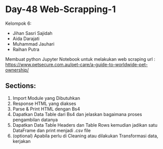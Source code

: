 # Day-48 Web-Scrapping-1
Kelompok 6:
- Jihan Sasri Sajidah
- Aida Darajati
- Muhammad Jauhari
- Raihan Putra

Membuat python Jupyter Notebook untuk melakukan web scraping url : https://www.petsecure.com.au/pet-care/a-guide-to-worldwide-pet-ownership/ 

## Sections:
1. Import Module yang Dibutuhkan
2. Response HTML yang diakses
3. Parse & Print HTML dengan Bs4
4. Dapatkan Data Table dari Bs4 dan jelaskan bagaimana proses pengambilan datanya
5. Dapatkan Data Table Headers dan Table Rows kemudian jadikan satu DataFrame dan print menjadi .csv file
6. (optional) Apabila perlu di Cleaning atau dilakukan Transformasi data, kerjakan
